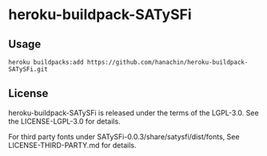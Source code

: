 heroku-buildpack-SATySFi
========================

Usage
-----

    heroku buildpacks:add https://github.com/hanachin/heroku-buildpack-SATySFi.git

License
-------

heroku-buildpack-SATySFi is released under the terms of the LGPL-3.0.
See the LICENSE-LGPL-3.0 for details.

For third party fonts under SATySFi-0.0.3/share/satysfi/dist/fonts, See LICENSE-THIRD-PARTY.md for details.
